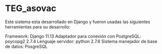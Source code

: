 # TEG_asovac

Este sistema esta desarrollado en Django y fueron usadas las siguientes herramientas para su desarrollo:

Framework: Django 11.13
Adaptador para conexión con PostgreSQL: psycopg2 2.7.4
Lenguaje servidor: python 2.7.6
Sistema manejador de base de datos: PosgreSQL

